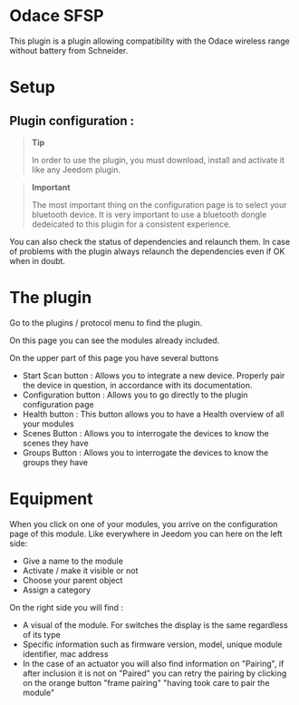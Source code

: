Odace SFSP
============

This plugin is a plugin allowing compatibility with the Odace wireless range without battery from Schneider.


# Setup 

## Plugin configuration : 

> **Tip**
>
> In order to use the plugin, you must download, install and activate it like any Jeedom plugin.

> **Important**
>
> The most important thing on the configuration page is to select your bluetooth device. It is very important to use a bluetooth dongle dedeicated to this plugin for a consistent experience.

You can also check the status of dependencies and relaunch them. In case of problems with the plugin always relaunch the dependencies even if OK when in doubt.

# The plugin 

Go to the plugins / protocol menu to find the plugin.

On this page you can see the modules already included.

On the upper part of this page you have several buttons

-   Start Scan button : Allows you to integrate a new device. Properly pair the device in question, in accordance with its documentation.
-   Configuration button : Allows you to go directly to the plugin configuration page
-   Health button : This button allows you to have a Health overview of all your modules
-   Scenes Button : Allows you to interrogate the devices to know the scenes they have
-   Groups Button : Allows you to interrogate the devices to know the groups they have

# Equipment 

When you click on one of your modules, you arrive on the configuration page of this module. Like everywhere in Jeedom you can here on the left side:

-   Give a name to the module
-   Activate / make it visible or not
-   Choose your parent object
-   Assign a category

On the right side you will find :

-   A visual of the module. For switches the display is the same regardless of its type
-   Specific information such as firmware version, model, unique module identifier, mac address
-   In the case of an actuator you will also find information on "Pairing", if after inclusion it is not on "Paired" you can retry the pairing by clicking on the orange button "frame pairing" "having took care to pair the module"

